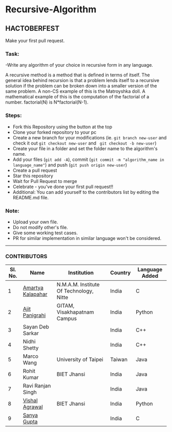 # Recursive-Algorithm
## HACTOBERFEST

Make your first pull request.

### Task:
-Write any algorithm of your choice in recursive form in any language.

A recursive method is a method that is defined in terms of itself. The general idea behind recursion is that a problem lends itself to a recursive solution if the problem can be broken down into a smaller version of the same problem. A non-CS example of this is the Matroyshka doll. A mathematical example of this is the computation of the factorial of a number. factorial(N) is N*factorial(N-1).


### Steps: 
- Fork this Repository using the button at the top
- Clone your forked repository to your pc
- Create a new branch for your modifications (ie. ```git branch new-user``` and check it out ```git checkout new-user``` and ``` git checkout -b new-user```)
- Create your file in a folder and set the folder name to the algorithm's name.
- Add your files (```git add -A```), commit (```git commit -m "algorithm_name in language_name"```) and push (```git push origin new-user```)
- Create a pull request
- Star this repository
- Wait for Pull Request to merge
- Celebrate - you've done your first pull request!!
- Additional: You can add yourself to the contributors list by editing the README.md file. 


### Note:
- Upload your own file. 
- Do not modify other's file. 
- Give some working test cases. 
- PR for similar implementation in similar language won't be considered.

---
### CONTRIBUTORS

|Sl. No.| Name | Institution | Country | Language Added |
| ----- | ---- | ----------- | ------- | -------------- |
|1| [Amartya Kalapahar](https://github.com/amartya-k) | N.M.A.M. Institute Of Technology, Nitte | India | C |
|2| [Ajit Panigrahi](https://github.com/AjitZero) | GITAM, Visakhapatnam Campus | India | Python |
|3| Sayan Deb Sarkar | | India | C++ |
|4| Nidhi Shetty | | India | C++|
|5| Marco Wang | University of Taipei | Taiwan | Java |
|6| Rohit Kumar |BIET Jhansi | India | Java |
|7| Ravi Ranjan Singh | | India | Java |
|8| [Vishal Agrawal](https://github.com/vishuvish) | BIET Jhansi | India | Python |
|9| [Sanya Gupta](https://github.com/sanya2701) | | India | C |

